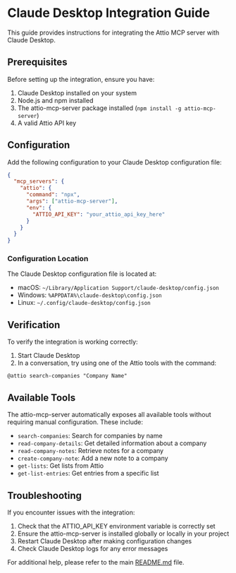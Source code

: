 # Claude Desktop Integration Guide

This guide provides instructions for integrating the Attio MCP server with Claude Desktop.

## Prerequisites

Before setting up the integration, ensure you have:

1. Claude Desktop installed on your system
2. Node.js and npm installed
3. The attio-mcp-server package installed (`npm install -g attio-mcp-server`)
4. A valid Attio API key

## Configuration

Add the following configuration to your Claude Desktop configuration file:

```json
{
  "mcp_servers": {
    "attio": {
      "command": "npx",
      "args": ["attio-mcp-server"],
      "env": {
        "ATTIO_API_KEY": "your_attio_api_key_here"
      }
    }
  }
}
```

### Configuration Location

The Claude Desktop configuration file is located at:

- macOS: `~/Library/Application Support/claude-desktop/config.json`
- Windows: `%APPDATA%\claude-desktop\config.json`
- Linux: `~/.config/claude-desktop/config.json`

## Verification

To verify the integration is working correctly:

1. Start Claude Desktop
2. In a conversation, try using one of the Attio tools with the command:

```
@attio search-companies "Company Name"
```

## Available Tools

The attio-mcp-server automatically exposes all available tools without requiring manual configuration. These include:

- `search-companies`: Search for companies by name
- `read-company-details`: Get detailed information about a company
- `read-company-notes`: Retrieve notes for a company
- `create-company-note`: Add a new note to a company
- `get-lists`: Get lists from Attio
- `get-list-entries`: Get entries from a specific list

## Troubleshooting

If you encounter issues with the integration:

1. Check that the ATTIO_API_KEY environment variable is correctly set
2. Ensure the attio-mcp-server is installed globally or locally in your project
3. Restart Claude Desktop after making configuration changes
4. Check Claude Desktop logs for any error messages

For additional help, please refer to the main [README.md](/README.md) file.